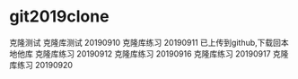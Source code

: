 # git2019clone
克隆测试
克隆库测试 20190910
克隆库练习 20190911 已上传到github,下载回本地他库
克隆库练习 20190912
克隆库练习 20190916
克隆库练习 20190917
克隆库练习 20190920
